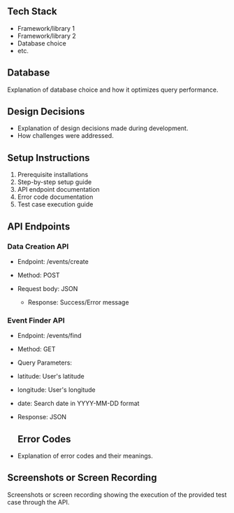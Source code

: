 ## Tech Stack

- Framework/library 1
- Framework/library 2
- Database choice
- etc.

## Database

Explanation of database choice and how it optimizes query performance.

## Design Decisions

- Explanation of design decisions made during development.
- How challenges were addressed.

## Setup Instructions

1. Prerequisite installations
2. Step-by-step setup guide
3. API endpoint documentation
4. Error code documentation
5. Test case execution guide

## API Endpoints

### Data Creation API

- Endpoint: /events/create
- Method: POST
- Request body: JSON

  - Response: Success/Error message

### Event Finder API

- Endpoint: /events/find
- Method: GET
- Query Parameters:
- latitude: User's latitude
- longitude: User's longitude
- date: Search date in YYYY-MM-DD format
- Response: JSON

  ## Error Codes

- Explanation of error codes and their meanings.

## Screenshots or Screen Recording

Screenshots or screen recording showing the execution of the provided test case through the API.
